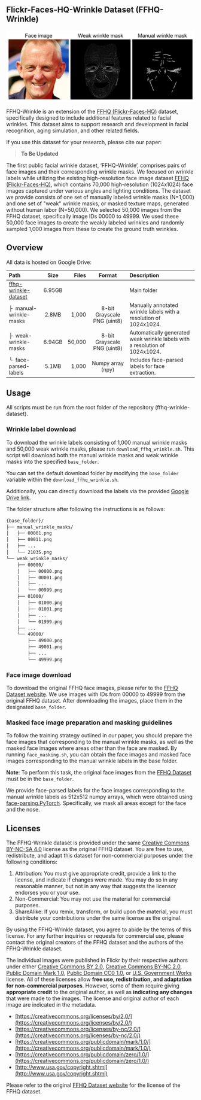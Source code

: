## Flickr-Faces-HQ-Wrinkle Dataset (FFHQ-Wrinkle)
![Teaser image](./overview.png)

FFHQ-Wrinkle is an extension of the [FFHQ (Flickr-Faces-HQ)](https://github.com/NVlabs/ffhq-dataset) dataset, specifically designed to include additional features related to facial wrinkles. This dataset aims to support research and development in facial recognition, aging simulation, and other related fields.

If you use this dataset for your research, please cite our paper:

> **To Be Updated**<br>

The first public facial wrinkle dataset, ‘FFHQ-Wrinkle’, comprises pairs of face images and their corresponding wrinkle masks. We focused on wrinkle labels while utilizing the existing high-resolution face image dataset [FFHQ (Flickr-Faces-HQ)](https://github.com/NVlabs/ffhq-dataset), which contains 70,000 high-resolution (1024x1024) face images captured under various angles and lighting conditions. The dataset we provide consists of one set of manually labeled wrinkle masks (N=1,000) and one set of "weak" wrinkle masks, or masked texture maps, generated without human labor (N=50,000). We selected 50,000 images from the FFHQ dataset, specifically image IDs 00000 to 49999. We used these 50,000 face images to create the weakly labeled wrinkles and randomly sampled 1,000 images from these to create the ground truth wrinkles.

## Overview

All data is hosted on Google Drive:

| Path | Size | Files | Format | Description
| :--- | :--: | ----: | :----: | :----------
| [ffhq-wrinkle-dataset](https://drive.google.com/drive/folders/1nvZZNpCKSTAbktRasroMswZHRCH3iloN) | 6.95GB |  | | Main folder
| &boxvr;&nbsp; manual-wrinkle-masks | 2.8MB | 1,000 | 8-bit Grayscale PNG (uint8) | Manually annotated wrinkle labels with a resolution of 1024x1024.
| &boxvr;&nbsp; weak-wrinkle-masks | 6.94GB | 50,000 | 8-bit Grayscale PNG (uint8) | Automatically generated weak wrinkle labels with a resolution of 1024x1024.
| &boxur;&nbsp; face-parsed-labels | 5.1MB | 1,000 | Numpy array (npy) | Includes face-parsed labels for face extraction.

## Usage

All scripts must be run from the root folder of the repository (ffhq-wrinkle-dataset).

### Wrinkle label download
To download the wrinkle labels consisting of 1,000 manual wrinkle masks and 50,000 weak wrinkle masks, please run ```download_ffhq_wrinkle.sh```. This script will download both the manual wrinkle masks and weak wrinkle masks into the specified ```base_folder```. 

You can set the default download folder by modifying the ```base_folder``` variable within the ```download_ffhq_wrinkle.sh```. 

Additionally, you can directly download the labels via the provided [Google Drive link](https://drive.google.com/drive/folders/1nvZZNpCKSTAbktRasroMswZHRCH3iloN).

The folder structure after following the instructions is as follows:

```bash
{base_folder}/
├── manual_wrinkle_masks/
│   ├── 00001.png
│   ├── 00011.png
│   ├── ...
│   └── 21035.png
└── weak_wrinkle_masks/
    ├── 00000/
    │   ├── 00000.png
    │   ├── 00001.png
    │   ├── ...
    │   └── 00999.png
    ├── 01000/
    │   ├── 01000.png
    │   ├── 01001.png
    │   ├── ...
    │   └── 01999.png
    ├── ...
    └── 49000/
        ├── 49000.png
        ├── 49001.png
        ├── ...
        └── 49999.png
```

### Face image download

To download the original FFHQ face images, please refer to the [FFHQ Dataset website](https://github.com/NVlabs/ffhq-dataset?tab=readme-ov-file#download-script). We use images with IDs from 00000 to 49999 from the original FFHQ dataset. After downloading the images, place them in the designated ```base_folder```. 

<!-- **Note**: The original face images from the FFHQ dataset must be located in the ```base_folder```. -->


### Masked face image preparation and masking guidelines
To follow the training strategy outlined in our paper, you should prepare the face images that corresponding to the manual wrinkle masks, as well as the masked face images where areas other than the face are masked. By running ```face_masking.sh```, you can obtain the face images and masked face images corresponding to the manual wrinkle labels in the base folder. 

**Note**: To perform this task, the original face images from the [FFHQ Dataset](https://github.com/NVlabs/ffhq-dataset?tab=readme-ov-file#download-script) must be in the ```base_folder```.


We provide face-parsed labels for the face images corresponding to the manual wrinkle labels as 512x512 numpy arrays, which were obtained using [face-parsing.PyTorch](https://github.com/zllrunning/face-parsing.PyTorch). Specifically, we mask all areas except for the face and the nose.


## Licenses
The FFHQ-Wrinkle dataset is provided under the same [Creative Commons BY-NC-SA 4.0](https://creativecommons.org/licenses/by-nc-sa/4.0/) license as the original FFHQ dataset.
You are free to use, redistribute, and adapt this dataset for non-commercial purposes under the following conditions:

1. Attribution: You must give appropriate credit, provide a link to the license, and indicate if changes were made. You may do so in any reasonable manner, but not in any way that suggests the licensor endorses you or your use.
    <!-- > **Example citation: "FFHQ-Wrinkle dataset, derived from the Flickr-Faces-HQ (FFHQ) dataset by NVIDIA Corporation."** -->
2. Non-Commercial: You may not use the material for commercial purposes.
3. ShareAlike: If you remix, transform, or build upon the material, you must distribute your contributions under the same license as the original.

By using the FFHQ-Wrinkle dataset, you agree to abide by the terms of this license. For any further inquiries or requests for commercial use, please contact the original creators of the FFHQ dataset and the authors of the FFHQ-Wrinkle dataset.

The individual images were published in Flickr by their respective authors under either [Creative Commons BY 2.0](https://creativecommons.org/licenses/by/2.0/), [Creative Commons BY-NC 2.0](https://creativecommons.org/licenses/by-nc/2.0/), [Public Domain Mark 1.0](https://creativecommons.org/publicdomain/mark/1.0/), [Public Domain CC0 1.0](https://creativecommons.org/publicdomain/zero/1.0/), or [U.S. Government Works](http://www.usa.gov/copyright.shtml) license. All of these licenses allow **free use, redistribution, and adaptation for non-commercial purposes**. However, some of them require giving **appropriate credit** to the original author, as well as **indicating any changes** that were made to the images. The license and original author of each image are indicated in the metadata.

* [https://creativecommons.org/licenses/by/2.0/](https://creativecommons.org/licenses/by/2.0/)
* [https://creativecommons.org/licenses/by-nc/2.0/](https://creativecommons.org/licenses/by-nc/2.0/)
* [https://creativecommons.org/publicdomain/mark/1.0/](https://creativecommons.org/publicdomain/mark/1.0/)
* [https://creativecommons.org/publicdomain/zero/1.0/](https://creativecommons.org/publicdomain/zero/1.0/)
* [http://www.usa.gov/copyright.shtml](http://www.usa.gov/copyright.shtml)

Please refer to the original [FFHQ Dataset website](https://github.com/NVlabs/ffhq-dataset?tab=License-1-ov-file) for the license of the FFHQ dataset.